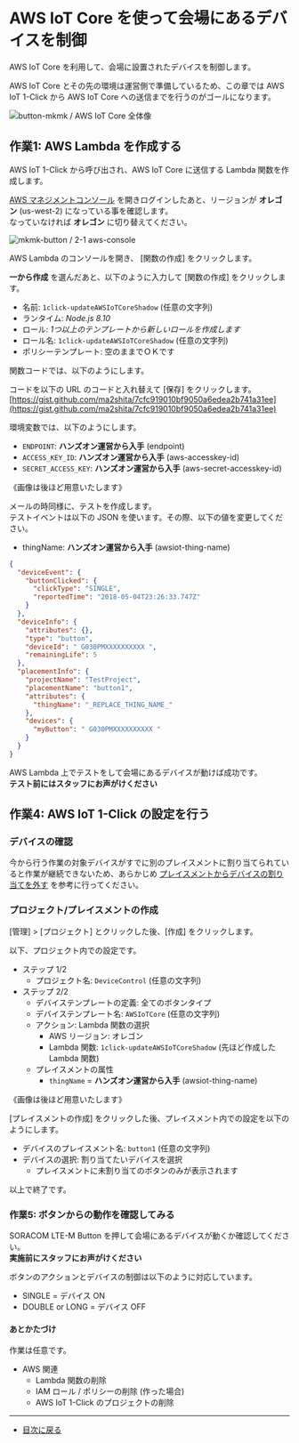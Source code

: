 # AWS IoT Core を使って会場にあるデバイスを制御

AWS IoT Core を利用して、会場に設置されたデバイスを制御します。

AWS IoT Core とその先の環境は運営側で準備しているため、この章では AWS IoT 1-Click から AWS IoT Core への送信までを行うのがゴールになります。

![button-mkmk / AWS IoT Core 全体像](https://docs.google.com/drawings/d/e/2PACX-1vSs0tF-8s21WZHxe7bWXMOkl5V06Y8hEdLnoQZQyDAMhnw5NCgCNYNJK_R-erEGY3sigR5RNlKS-2nj/pub?w=813&h=457)

## 作業1: AWS Lambda を作成する

AWS IoT 1-Click から呼び出され、AWS IoT Core に送信する Lambda 関数を作成します。

[AWS マネジメントコンソール](https://console.aws.amazon.com/console/home) を開きログインしたあと、リージョンが **オレゴン** (us-west-2) になっている事を確認します。  
なっていなければ **オレゴン** に切り替えてください。

![mkmk-button / 2-1 aws-console](https://docs.google.com/drawings/d/e/2PACX-1vSgprF60wQZHq5nvPUcueml_-wNwuVn3EWx9FqRV73-7mxS0bapShs6fPVD2LMV-Lrr6GLlb-aEhjIr/pub?w=928&h=189)

AWS Lambda のコンソールを開き、 [関数の作成] をクリックします。

**一から作成** を選んだあと、以下のように入力して [関数の作成] をクリックします。

* 名前: `1click-updateAWSIoTCoreShadow` (任意の文字列)
* ランタイム: _Node.js 8.10_
* ロール: _1つ以上のテンプレートから新しいロールを作成します_
* ロール名: `1click-updateAWSIoTCoreShadow` (任意の文字列)
* ポリシーテンプレート: 空のままでＯＫです

関数コードでは、以下のようにします。

コードを以下の URL のコードと入れ替えて [保存] をクリックします。  
[https://gist.github.com/ma2shita/7cfc919010bf9050a6edea2b741a31ee](https://gist.github.com/ma2shita/7cfc919010bf9050a6edea2b741a31ee)

環境変数では、以下のようにします。

* `ENDPOINT`: **ハンズオン運営から入手** (endpoint)
* `ACCESS_KEY_ID`: **ハンズオン運営から入手** (aws-accesskey-id)
* `SECRET_ACCESS_KEY`: **ハンズオン運営から入手** (aws-secret-accesskey-id)

《画像は後ほど用意いたします》

メールの時同様に、テストを作成します。  
テストイベントは以下の JSON を使います。その際、以下の値を変更してください。

* thingName: **ハンズオン運営から入手** (awsiot-thing-name)

```json
{
  "deviceEvent": {
    "buttonClicked": {
      "clickType": "SINGLE",
      "reportedTime": "2018-05-04T23:26:33.747Z"
    }
  },
  "deviceInfo": {
    "attributes": {},
    "type": "button",
    "deviceId": " G030PMXXXXXXXXXX ",
    "remainingLife": 5
  },
  "placementInfo": {
    "projectName": "TestProject",
    "placementName": "button1",
    "attributes": {
      "thingName": "_REPLACE_THING_NAME_"
    },
    "devices": {
      "myButton": " G030PMXXXXXXXXXX "
    }
  }
}
```

AWS Lambda 上でテストをして会場にあるデバイスが動けば成功です。  
**テスト前にはスタッフにお声がけください**

## 作業4: AWS IoT 1-Click の設定を行う

### デバイスの確認

今から行う作業の対象デバイスがすでに別のプレイスメントに割り当てられていると作業が継続できないため、あらかじめ [プレイスメントからデバイスの割り当てを外す](../unassing-placement) を参考に行ってください。

### プロジェクト/プレイスメントの作成

[管理] > [プロジェクト] とクリックした後、[作成] をクリックします。

以下、プロジェクト内での設定です。

* ステップ 1/2
    * プロジェクト名: `DeviceControl` (任意の文字列)
* ステップ 2/2
    * デバイステンプレートの定義: 全てのボタンタイプ
    * デバイステンプレート名: `AWSIoTCore` (任意の文字列)
    * アクション: Lambda 関数の選択
        * AWS リージョン: オレゴン
        * Lambda 関数: `1click-updateAWSIoTCoreShadow` (先ほど作成した Lambda 関数)
    * プレイスメントの属性
        * `thingName` = **ハンズオン運営から入手** (awsiot-thing-name)

《画像は後ほど用意いたします》

[プレイスメントの作成] をクリックした後、プレイスメント内での設定を以下のようにします。

* デバイスのプレイスメント名: `button1` (任意の文字列)
* デバイスの選択: 割り当てたいデバイスを選択
    * プレイスメントに未割り当てのボタンのみが表示されます

以上で終了です。

### 作業5: ボタンからの動作を確認してみる

SORACOM LTE-M Button を押して会場にあるデバイスが動くか確認してください。  
**実施前にスタッフにお声がけください**

ボタンのアクションとデバイスの制御は以下のように対応しています。

* SINGLE = デバイス ON
* DOUBLE or LONG = デバイス OFF

#### あとかたづけ

作業は任意です。

* AWS 関連
    * Lambda 関数の削除
    * IAM ロール / ポリシーの削除 (作った場合)
    * AWS IoT 1-Click のプロジェクトの削除

---

* [目次に戻る](../index#work-b)
